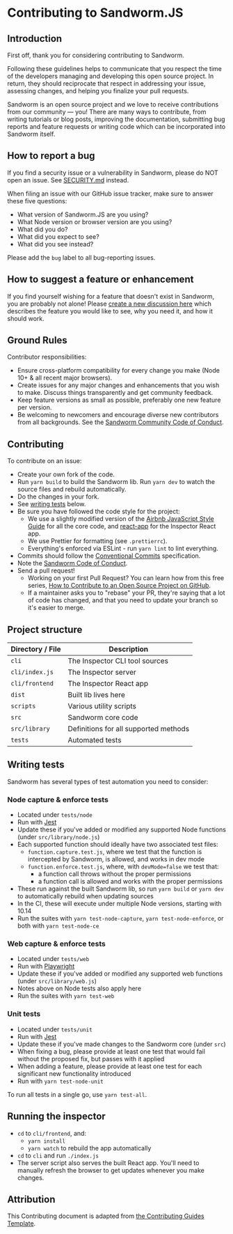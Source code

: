 # Contributing to Sandworm.JS

## Introduction

First off, thank you for considering contributing to Sandworm.

Following these guidelines helps to communicate that you respect the time of the developers managing and developing this open source project. In return, they should reciprocate that respect in addressing your issue, assessing changes, and helping you finalize your pull requests.

Sandworm is an open source project and we love to receive contributions from our community — you! There are many ways to contribute, from writing tutorials or blog posts, improving the documentation, submitting bug reports and feature requests or writing code which can be incorporated into Sandworm itself.

## How to report a bug

If you find a security issue or a vulnerability in Sandworm, please do NOT open an issue. See [SECURITY.md](SECURITY.md) instead.

When filing an issue with our GitHub issue tracker, make sure to answer these five questions:
- What version of Sandworm.JS are you using?
- What Node version or browser version are you using?
- What did you do?
- What did you expect to see?
- What did you see instead?

Please add the `bug` label to all bug-reporting issues.

## How to suggest a feature or enhancement

If you find yourself wishing for a feature that doesn't exist in Sandworm, you are probably not alone! Please [create a new discussion here](https://github.com/sandworm-hq/sandworm-js/discussions/categories/ideas) which describes the feature you would like to see, why you need it, and how it should work.

## Ground Rules

Contributor responsibilities:
- Ensure cross-platform compatibility for every change you make (Node 10+ & all recent major browsers).
- Create issues for any major changes and enhancements that you wish to make. Discuss things transparently and get community feedback.
- Keep feature versions as small as possible, preferably one new feature per version.
- Be welcoming to newcomers and encourage diverse new contributors from all backgrounds. See the [Sandworm Community Code of Conduct](CODE-OF-CONDUCT.md).

## Contributing

To contribute on an issue:
- Create your own fork of the code.
- Run `yarn build` to build the Sandworm lib. Run `yarn dev` to watch the source files and rebuild automatically.
- Do the changes in your fork.
- See [writing tests](#writing-tests) below.
- Be sure you have followed the code style for the project:
  - We use a slightly modified version of the [Airbnb JavaScript Style Guide](https://github.com/airbnb/javascript) for all the core code, and [react-app](https://www.npmjs.com/package/eslint-config-react-app) for the Inspector React app.
  - We use Prettier for formatting (see `.prettierrc`).
  - Everything's enforced via ESLint - run `yarn lint` to lint everything.
- Commits should follow the [Conventional Commits](https://www.conventionalcommits.org/en/v1.0.0/) specification.
- Note the [Sandworm Code of Conduct](CODE-OF-CONDUCT.md).
- Send a pull request!
  - Working on your first Pull Request? You can learn how from this free series, [How to Contribute to an Open Source Project on GitHub](https://egghead.io/series/how-to-contribute-to-an-open-source-project-on-github).
  - If a maintainer asks you to "rebase" your PR, they're saying that a lot of code has changed, and that you need to update your branch so it's easier to merge.

## Project structure

| Directory / File | Description |
|---|---|
| `cli` | The Inspector CLI tool sources |
| `cli/index.js` | The Inspector server |
| `cli/frontend` | The Inspector React app |
| `dist` | Built lib lives here |
| `scripts` | Various utility scripts |
| `src` | Sandworm core code |
| `src/library` | Definitions for all supported methods |
| `tests` | Automated tests |

## Writing tests

Sandworm has several types of test automation you need to consider:

### Node capture & enforce tests

- Located under `tests/node`
- Run with [Jest](https://jestjs.io/)
- Update these if you've added or modified any supported Node functions (under `src/library/node.js`)
- Each supported function should ideally have two associated test files:
  - `function.capture.test.js`, where we test that the function is intercepted by Sandworm, is allowed, and works in dev mode
  - `function.enforce.test.js`, where, with `devMode=false` we test that:
    - a function call throws without the proper permissions
    - a function call is allowed and works with the proper permissions
- These run against the built Sandworm lib, so run `yarn build` or `yarn dev` to automatically rebuild when updating sources
- In the CI, these will execute under multiple Node versions, starting with 10.14
- Run the suites with `yarn test-node-capture`, `yarn test-node-enforce`, or both with `yarn test-node-ce`

### Web capture & enforce tests
- Located under `tests/web`
- Run with [Playwright](https://playwright.dev/)
- Update these if you've added or modified any supported web functions (under `src/library/web.js`)
- Notes above on Node tests also apply here
- Run the suites with `yarn test-web`

### Unit tests
- Located under `tests/unit`
- Run with [Jest](https://jestjs.io/)
- Update these if you've made changes to the Sandworm core (under `src`)
- When fixing a bug, please provide at least one test that would fail without the proposed fix, but passes with it applied
- When adding a feature, please provide at least one test for each significant new functionality introduced
- Run with `yarn test-node-unit`

To run all tests in a single go, use `yarn test-all`.

## Running the inspector
- `cd` to `cli/frontend`, and:
  - `yarn install`
  - `yarn watch` to rebuild the app automatically
- `cd` to `cli` and run `./index.js`
- The server script also serves the built React app. You'll need to manually refresh the browser to get updates whenever you make changes.

## Attribution

This Contributing document is adapted from [the Contributing Guides Template](https://github.com/nayafia/contributing-template/blob/master/CONTRIBUTING-template.md).
